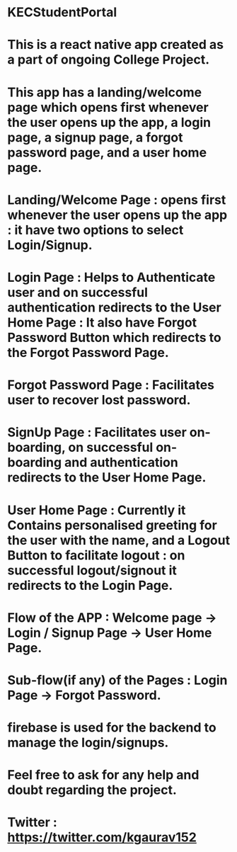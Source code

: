 # KECStudentPortal
# This is a react native app created as a part of ongoing College Project.
# This app has a landing/welcome page which opens first whenever the user opens up the app, a login page, a signup page, a forgot password page, and a user home page.
# Landing/Welcome Page : opens first whenever the user opens up the app : it have two options to select Login/Signup.
# Login Page : Helps to Authenticate user and on successful authentication redirects to the User Home Page : It also have Forgot Password Button which redirects to the Forgot Password Page.
# Forgot Password Page : Facilitates user to recover lost password.
# SignUp Page : Facilitates user on-boarding, on successful on-boarding and authentication redirects to the User Home Page.
# User Home Page : Currently it Contains personalised greeting for the user with the name, and a Logout Button to facilitate logout : on successful logout/signout it redirects to the Login Page.
# Flow of the APP : Welcome page -> Login / Signup Page -> User Home Page.
# Sub-flow(if any) of the Pages : Login Page -> Forgot Password.
# firebase is used for the backend to manage the login/signups.
# Feel free to ask for any help and doubt regarding the project.
# Twitter : https://twitter.com/kgaurav152
